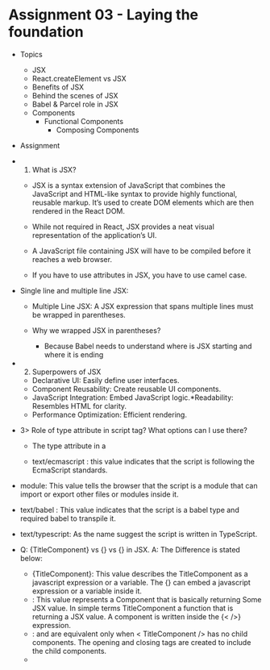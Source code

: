 # Assignment 03 - Laying the foundation

- Topics

  - JSX
  - React.createElement vs JSX
  - Benefits of JSX
  - Behind the scenes of JSX
  - Babel & Parcel role in JSX
  - Components
    - Functional Components
      - Composing Components

- Assignment

- 1. What is JSX?

  - JSX is a syntax extension of JavaScript that combines the JavaScript and HTML-like syntax to provide highly functional, reusable markup. It’s used to create DOM elements which are then rendered in the React DOM.

  - While not required in React, JSX provides a neat visual representation of the application’s UI.

  - A JavaScript file containing JSX will have to be compiled before it reaches a web browser.

  - If you have to use attributes in JSX, you have to use camel case.

- Single line and multiple line JSX:

  - Multiple Line JSX: A JSX expression that spans multiple lines must be wrapped in parentheses.

  - Why we wrapped JSX in parentheses?
    - Because Babel needs to understand where is JSX starting and where it is ending

- 2. Superpowers of JSX

  - Declarative UI: Easily define user interfaces.
  - Component Reusability: Create reusable UI components.
  - JavaScript Integration: Embed JavaScript logic.\*Readability: Resembles HTML for clarity.
  - Performance Optimization: Efficient rendering.

- 3> Role of type attribute in script tag? What options can I use there?

  - The type attribute in a <script> tag tells the browser what kind of code is inside the script. For JavaScript, you can usually skip it because browsers assume it's JavaScript by default.

  - type attribute can be of the following types:

    - text/javascript : It is the basic standard of writing javascript code inside the <script> tag.
    - Syntax: <script type="text/javascript"></script>

    - text/ecmascript : this value indicates that the script is following the EcmaScript standards.

  - module: This value tells the browser that the script is a module that can import or export other files or modules inside it.
  - text/babel : This value indicates that the script is a babel type and required babel to transpile it.
  - text/typescript: As the name suggest the script is written in TypeScript.

* Q: {TitleComponent} vs {<TitleComponent/>} vs  {<TitleComponent></TitleComponent>} in JSX.
A: The Difference is stated below:

  * {TitleComponent}: This value describes the TitleComponent as a javascript expression or a variable. The {} can embed a javascript expression or a variable inside it.
  * <TitleComponent/> : This value represents a Component that is basically returning Some JSX value. In simple terms TitleComponent a function that is returning a JSX value. A component is written inside the {<  />} expression.
  * <TitleComponent></TitleComponent> : <TitleComponent /> and <TitleComponent></TitleComponent> are equivalent only when < TitleComponent /> has no child components. The opening and closing tags are created to include the child components.
  * <TitleComponent>
    <FirstChildComponent />
    <SecondChildComponent />
    <ThirdChildComponent />
</TitleComponent>